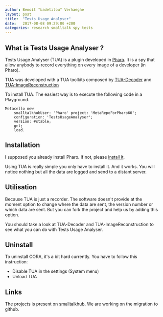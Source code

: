 ```yaml
---
author: Benoît "badetitou" Verhaeghe
layout: post
title:  "Tests Usage Analyser"
date:   2017-08-08 09:29:00 +200
categories: research smalltalk spy tests
---
```


## What is Tests Usage Analyser ?

Tests Usage Analyser (TUA) is a plugin developed in [Pharo](http://pharo.org/). It is a spy that allow anybody to record everything on every image of a developer (in Pharo).

TUA was developed with a TUA toolkits composed by [TUA-Decoder](http://smalltalkhub.com/#!/~badetitou/TUA-Decoder) and [TUA-ImageReconstruction](https://github.com/badetitou/TestUsageAnalyser-ImageReconstruction)

To install TUA. The easiest way is to execute the following code in a Playground.

```
Metacello new
    smalltalkhubUser: 'Pharo' project: 'MetaRepoForPharo60';
    configuration: 'TestsUsageAnalyser';
    version: #stable;
    get;
    load.
```

## Installation

I supposed you already install Pharo. If not, please [install it](http://pharo.org/download).

Using TUA is really simple you only have to install it. And it works. You will notice nothing but all the data are logged and send to a distant server.



## Utilisation

Because TUA is just a recorder.
The software doesn't provide at the moment option to change where the data are sent, the version number or which data are sent.
But you can fork the project and help us by adding this option.

You should take a look at TUA-Decoder and TUA-ImageReconstruction to see what you can do with Tests Usage Analyser.

## Uninstall

To uninstall CORA, it's a bit hard currently. You have to follow this instruction:

- Disable TUA in the settings (System menu)
- Unload TUA

## Links

The projects is present on [smalltalkhub](http://smalltalkhub.com/#!/~badetitou/TestsUsageAnalyser).
We are working on the migration to github.
